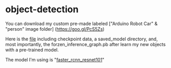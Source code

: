 # object-detection

You can download my custom pre-made labeled ["Arduino Robot Car" & "person" image folder] (https://goo.gl/PcS5Zs)


Here is the [file](https://goo.gl/jfdoF2) including checkpoint data, a saved_model directory, and, most importantly, the forzen_inference_graph.pb after   learn my new objects with a pre-trained model.

The model I'm using is "[faster_rcnn_resnet101](https://goo.gl/hYJg6z)" 

